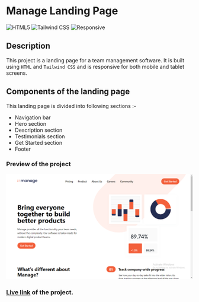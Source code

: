 # Manage Landing Page

![HTML5](https://img.shields.io/badge/-HTML5-red)
![Tailwind CSS](https://img.shields.io/badge/-Tailwind_CSS-blueviolet)
![Responsive](https://img.shields.io/badge/-Responsive-limegreen)

## Description

This project is a landing page for a team management software. It is built using `HTML` and `Tailwind CSS` and is responsive for both mobile and tablet screens.

## Components of the landing page

This landing page is divided into following sections :-

- Navigation bar
- Hero section
- Description section
- Testimonials section
- Get Started section
- Footer

### Preview of the project

![Preview](<./previews/Screenshot%20(100).png>)

### [**Live link**](https://manage-landing-page-tan.vercel.app/) of the project.
